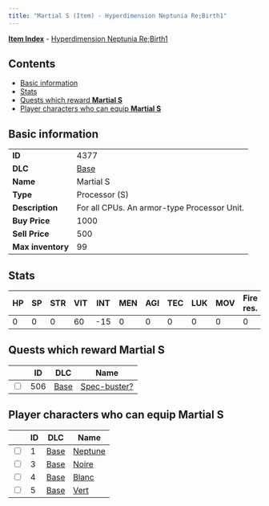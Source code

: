 ```yaml
---
title: "Martial S (Item) - Hyperdimension Neptunia Re;Birth1"
---
```


[**Item Index**](/neptunia/rb1/item/index.html) - [Hyperdimension Neptunia Re;Birth1](/neptunia/rb1)

## Contents

- [Basic information](#basic-information)
- [Stats](#stats)
- [Quests which reward **Martial S**](#quests-which-reward-martial-s)
- [Player characters who can equip **Martial S**](#player-characters-who-can-equip-martial-s)

## Basic information

|   |   |
| -- | -- |
| **ID** | 4377 |
| **DLC** | [Base](/neptunia/rb1/dlc/1-base.html) |
| **Name** | Martial S |
| **Type** | Processor (S) |
| **Description** | For all CPUs. An armor-type Processor Unit. |
| **Buy Price** | 1000 |
| **Sell Price** | 500 |
| **Max inventory** | 99 |

## Stats

| HP | SP | STR | VIT | INT | MEN | AGI | TEC | LUK | MOV | Fire res. | Ice res. | Wind res. | Lightning res. |
| -- | -- | --- | --- | --- | --- | --- | --- | --- | --- | --------- | -------- | --------- | -------------- |
| 0 | 0 | 0 | 60 | -15 | 0 | 0 | 0 | 0 | 0 | 0 | 0 | 0 | 0 |

## Quests which reward **Martial S**

|    | ID | DLC | Name |
| -- | -- | --- | ---- |
| <input type="checkbox" id="rb1-quest-1-506" class="trackbox" /> | 506 | [Base](/neptunia/rb1/dlc/1-base.html) | [Spec-buster?](/neptunia/rb1/quest/1-506-spec-buster.html) |

## Player characters who can equip **Martial S**

|    | ID | DLC | Name |
| -- | -- | --- | ---- |
| <input type="checkbox" id="rb1-player-1-1" class="trackbox" /> | 1 | [Base](/neptunia/rb1/dlc/1-base.html) | [Neptune](/neptunia/rb1/player/1-1-neptune.html) |
| <input type="checkbox" id="rb1-player-1-3" class="trackbox" /> | 3 | [Base](/neptunia/rb1/dlc/1-base.html) | [Noire](/neptunia/rb1/player/1-3-noire.html) |
| <input type="checkbox" id="rb1-player-1-4" class="trackbox" /> | 4 | [Base](/neptunia/rb1/dlc/1-base.html) | [Blanc](/neptunia/rb1/player/1-4-blanc.html) |
| <input type="checkbox" id="rb1-player-1-5" class="trackbox" /> | 5 | [Base](/neptunia/rb1/dlc/1-base.html) | [Vert](/neptunia/rb1/player/1-5-vert.html) |